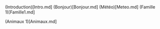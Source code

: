 (Introduction)[Intro.md]
(Bonjour)[Bonjour.md]
(Météo)[Meteo.md]
(Famille 1)[Famille1.md]


(Animaux 1)[Animaux.md]
